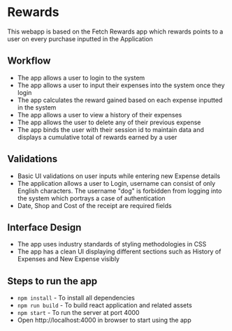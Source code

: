 # Rewards 
 This webapp is based on the Fetch Rewards app which rewards points to a user on every purchase inputted in the Application

## Workflow

* The app allows a user to login to the system 
* The app allows a user to input their expenses into the system once they login
* The app calculates the reward gained based on each expense inputted in the system
* The app allows a user to view a history of their expenses
* The app allows the user to delete any of their previous expense
* The app binds the user with their session id to maintain data and displays a cumulative total of rewards earned by a user

## Validations

* Basic UI validations on user inputs while entering new Expense details
* The application allows a user to Login, username can consist of only English characters. The username "dog" is forbidden from logging into the system which portrays a case of authentication
* Date, Shop and Cost of the receipt are required fields

## Interface Design
* The app uses industry standards of styling methodologies in CSS
* The app has a clean UI displaying different sections such as History of Expenses and New Expense visibly 

## Steps to run the app
* `npm install` - To install all dependencies
* `npm run build` - To build react application and related assets
* `npm start` - To run the server at port 4000
* Open http://localhost:4000 in browser to start using the app
